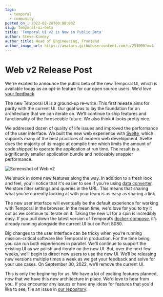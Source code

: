 ```yaml
---
tags:
  - temporal
  - community
posted_on_: 2022-02-28T00:00:00Z
slug: temporal-ui-beta
title: 'Temporal UI v2 is Now in Public Beta'
author: Steve Kinney
author_title: Head of Engineering, Frontend
author_image_url: https://avatars.githubusercontent.com/u/251000?v=4
---
```


# Web v2 Release Post

We're excited to announce the public beta of the new Temporal UI, which is available today as an opt-in feature for our open source users. We’d love [your feedback](https://github.com/temporalio/ui/issues).

The new Temporal UI is a ground-up re-write. This first release aims for parity with the current UI. Our goal was to lay the foundation for an architecture that we can iterate on. We'll continue to ship features and functionality of the foreseeable future. We also think it looks pretty nice.

We addressed dozen of quality of life issues and improved the performance of the user interface. We built the new web experience with [Svelte](https://svelte.dev/), which supports many of the best practices of modern web development. Svelte does the majority of its magic at compile time which limits the amount of code shipped to operate the application at run time. The result is a significantly smaller application bundle and noticeably snappier performance.

![Screenshot of Web v2](https://user-images.githubusercontent.com/251000/159999018-d82dfe25-394b-4332-b6e8-a4fedeceec34.pn)

We snuck in some new features along the way. In addition to a fresh look and feel, you'll notice that it's easier to see if you're using [data converter](https://docs.temporal.io/docs/concepts/what-is-a-data-converter/). We store filter settings and queries in the URL. This means that sharing what you're currently looking at with your team is as easy as sharing a link.

The new user interface will eventually be the default experience for working with Temporal in the browser. In the mean time, we'd love for you to try it out as we continue to iterate on it. Taking the new UI for a spin is incredibly easy. If you pull down the latest version of Temporal’s [docker-compose](https://github.com/temporalio/docker-compose), it’s already running alongside the current UI but on Port 8080.

Big changes to the user interface can be tricky when you’re running mission-critical software like Temporal in production. For the time being, you can run both experiences in parallel. We’ll continue to support the existing UI as we polish and iterate on the new UI. But, over the next few weeks, we’ll begin to direct new users to use the new UI. We’ll be releasing new versions multiple times a week as we get your feedback and solve for your use cases. On September 30, 2022, we’ll remove the current UI.

This is only the beginning for us. We have a lot of exciting features planned, now that we have this new architecture in place. We'd love to hear from you. If you encounter any issues or have any ideas for features that you'd like to see, file an issue in [our repository](https://github.com/temporalio/ui).
